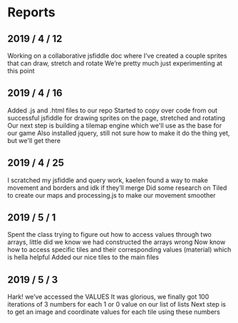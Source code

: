 # Reports

## 2019 / 4 / 12
Working on a collaborative jsfiddle doc where I’ve created a couple sprites that can draw, stretch and rotate
We’re pretty much just experimenting at this point

## 2019 / 4 / 16
Added .js and .html files to our repo
Started to copy over code from out successful jsfiddle for drawing sprites on the page, stretched and rotating
Our next step is building a tilemap engine which we'll use as the base for our game
Also installed jquery, still not sure how to make it do the thing yet, but we'll get there

## 2019 / 4 / 25
I scratched my jsfiddle and query work, kaelen found a way to make movement and borders and idk if they’ll merge
Did some research on Tiled to create our maps and processing.js to make our movement smoother

## 2019 / 5 / 1
Spent the class trying to figure out how to access values through two arrays, little did we know we had constructed the arrays wrong
Now know how to access specific tiles and their corresponding values (material) which is hella helpful
Added our nice tiles to the main files

## 2019 / 5 / 3
Hark! we’ve accessed the VALUES
It was glorious, we finally got 100 iterations of 3 numbers for each 1 or 0 value on our list of lists
Next step is to get an image and coordinate values for each tile using these numbers
